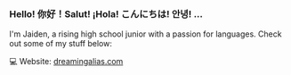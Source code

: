 ### Hello! 你好！Salut! ¡Hola! こんにちは! 안녕! ...

I'm Jaiden, a rising high school junior with a passion for languages. Check out some of my stuff below:

💻 Website: [dreamingalias.com](https://dreamingalias.com/)

<!--
**jaiden-li/jaiden-li** is a ✨ _special_ ✨ repository because its `README.md` (this file) appears on your GitHub profile.

Here are some ideas to get you started:

- 🔭 I’m currently working on ...
- 🌱 I’m currently learning ...
- 👯 I’m looking to collaborate on ...
- 🤔 I’m looking for help with ...
- 💬 Ask me about ...
- 📫 How to reach me: ...
- 😄 Pronouns: ...
- ⚡ Fun fact: ...
-->
